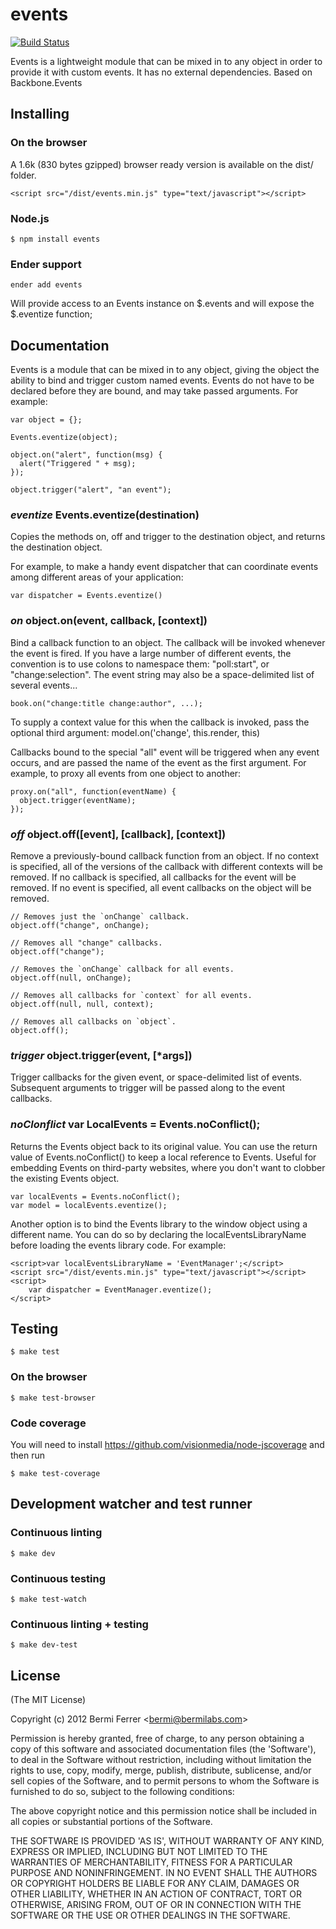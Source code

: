 # events

[![Build Status](https://secure.travis-ci.org/bermi/events.png)](http://travis-ci.org/bermi/events)

Events is a lightweight module that can be mixed in to any object in order to provide it with custom events. It has no external dependencies. Based on Backbone.Events

## Installing

### On the browser

A 1.6k (830 bytes gzipped) browser ready version is available on the dist/ folder.

    <script src="/dist/events.min.js" type="text/javascript"></script>


### Node.js

    $ npm install events


### Ender support

    ender add events

Will provide access to an Events instance on $.events and will expose the $.eventize function;


## Documentation

Events is a module that can be mixed in to any object, giving the object the ability to bind and trigger custom named events. Events do not have to be declared before they are bound, and may take passed arguments. For example:

    var object = {};
    
    Events.eventize(object);
    
    object.on("alert", function(msg) {
      alert("Triggered " + msg);
    });
    
    object.trigger("alert", "an event");


### *eventize* Events.eventize(destination)

Copies the methods on, off and trigger to the destination object, and returns the destination object.

For example, to make a handy event dispatcher that can coordinate events among different areas of your application:

    var dispatcher = Events.eventize()


### *on* object.on(event, callback, [context])

Bind a callback function to an object. The callback will be invoked whenever the event is fired. If you have a large number of different events, the convention is to use colons to namespace them: "poll:start", or "change:selection". The event string may also be a space-delimited list of several events...

    book.on("change:title change:author", ...);

To supply a context value for this when the callback is invoked, pass the optional third argument: model.on('change', this.render, this)

Callbacks bound to the special "all" event will be triggered when any event occurs, and are passed the name of the event as the first argument. For example, to proxy all events from one object to another:

    proxy.on("all", function(eventName) {
      object.trigger(eventName);
    });


### *off* object.off([event], [callback], [context])
 
Remove a previously-bound callback function from an object. If no context is specified, all of the versions of the callback with different contexts will be removed. If no callback is specified, all callbacks for the event will be removed. If no event is specified, all event callbacks on the object will be removed.

    // Removes just the `onChange` callback.
    object.off("change", onChange);

    // Removes all "change" callbacks.
    object.off("change");

    // Removes the `onChange` callback for all events.
    object.off(null, onChange);

    // Removes all callbacks for `context` for all events.
    object.off(null, null, context);

    // Removes all callbacks on `object`.
    object.off();

### *trigger* object.trigger(event, [*args]) 

Trigger callbacks for the given event, or space-delimited list of events. Subsequent arguments to trigger will be passed along to the event callbacks.


### *noClonflict* var LocalEvents = Events.noConflict(); 

Returns the Events object back to its original value. You can use the return value of Events.noConflict() to keep a local reference to Events. Useful for embedding Events on third-party websites, where you don't want to clobber the existing Events object.

    var localEvents = Events.noConflict();
    var model = localEvents.eventize();


Another option is to bind the Events library to the window object using a different name. You can do so by declaring the localEventsLibraryName before loading the events library code. For example:

    <script>var localEventsLibraryName = 'EventManager';</script>
    <script src="/dist/events.min.js" type="text/javascript"></script>
    <script>
        var dispatcher = EventManager.eventize();
    </script>


## Testing

    $ make test

### On the browser

    $ make test-browser

### Code coverage

You will need to install https://github.com/visionmedia/node-jscoverage
and then run

    $ make test-coverage

## Development watcher and test runner

### Continuous linting

    $ make dev

### Continuous testing

    $ make test-watch

### Continuous linting + testing

    $ make dev-test


## License

(The MIT License)

Copyright (c) 2012 Bermi Ferrer &lt;bermi@bermilabs.com&gt;

Permission is hereby granted, free of charge, to any person obtaining
a copy of this software and associated documentation files (the
'Software'), to deal in the Software without restriction, including
without limitation the rights to use, copy, modify, merge, publish,
distribute, sublicense, and/or sell copies of the Software, and to
permit persons to whom the Software is furnished to do so, subject to
the following conditions:

The above copyright notice and this permission notice shall be
included in all copies or substantial portions of the Software.

THE SOFTWARE IS PROVIDED 'AS IS', WITHOUT WARRANTY OF ANY KIND,
EXPRESS OR IMPLIED, INCLUDING BUT NOT LIMITED TO THE WARRANTIES OF
MERCHANTABILITY, FITNESS FOR A PARTICULAR PURPOSE AND NONINFRINGEMENT.
IN NO EVENT SHALL THE AUTHORS OR COPYRIGHT HOLDERS BE LIABLE FOR ANY
CLAIM, DAMAGES OR OTHER LIABILITY, WHETHER IN AN ACTION OF CONTRACT,
TORT OR OTHERWISE, ARISING FROM, OUT OF OR IN CONNECTION WITH THE
SOFTWARE OR THE USE OR OTHER DEALINGS IN THE SOFTWARE.